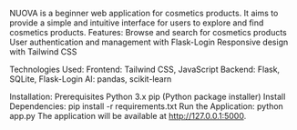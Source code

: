 NUOVA is a beginner web application for cosmetics products. It aims to provide a simple and intuitive interface for users to explore and find cosmetics products. 
Features:
    Browse and search for cosmetics products
    User authentication and management with Flask-Login
    Responsive design with Tailwind CSS
    

Technologies Used:
    Frontend: Tailwind CSS, JavaScript
    Backend: Flask, SQLite, Flask-Login
    AI: pandas, scikit-learn

Installation:
    Prerequisites
    Python 3.x
    pip (Python package installer)
Install Dependencies:
    pip install -r requirements.txt
Run the Application:
    python app.py
The application will be available at http://127.0.0.1:5000.

